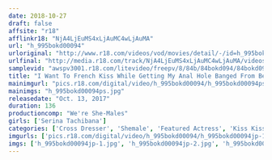 ```yaml
---
date: 2018-10-27
draft: false
affsite: "r18"
afflinkr18: "NjA4LjEuMS4xLjAuMC4wLjAuMA"
url: "h_995bokd00094"
urloriginal: "http://www.r18.com/videos/vod/movies/detail/-/id=h_995bokd00094"
urlfinal: "http://media.r18.com/track/NjA4LjEuMS4xLjAuMC4wLjAuMA/videos/vod/movies/detail/-/id=h_995bokd00094"
samplevid: "awspv3001.r18.com/litevideo/freepv/8/84b/84bokd094/84bokd094_dmb_w.mp4"
title: "I Want To French Kiss While Getting My Anal Hole Banged From Behind... Serina Tachibana"
mainimgurl: "pics.r18.com/digital/video/h_995bokd00094/h_995bokd00094ps.jpg"
mainimgs: "h_995bokd00094ps.jpg"
releasedate: "Oct. 13, 2017"
duration: 136
productioncomp: "We're She-Males"
girls: ['Serina Tachibana']
categories: ['Cross Dresser', 'Shemale', 'Featured Actress', 'Kiss Kiss', 'Creampie', 'Anal Sex', 'Hi-Def']
imgurls: ['pics.r18.com/digital/video/h_995bokd00094/h_995bokd00094jp-1.jpg', 'pics.r18.com/digital/video/h_995bokd00094/h_995bokd00094jp-2.jpg', 'pics.r18.com/digital/video/h_995bokd00094/h_995bokd00094jp-3.jpg', 'pics.r18.com/digital/video/h_995bokd00094/h_995bokd00094jp-4.jpg', 'pics.r18.com/digital/video/h_995bokd00094/h_995bokd00094jp-5.jpg', 'pics.r18.com/digital/video/h_995bokd00094/h_995bokd00094jp-6.jpg', 'pics.r18.com/digital/video/h_995bokd00094/h_995bokd00094jp-7.jpg', 'pics.r18.com/digital/video/h_995bokd00094/h_995bokd00094jp-8.jpg', 'pics.r18.com/digital/video/h_995bokd00094/h_995bokd00094jp-9.jpg', 'pics.r18.com/digital/video/h_995bokd00094/h_995bokd00094jp-10.jpg', 'pics.r18.com/digital/video/h_995bokd00094/h_995bokd00094jp-11.jpg', 'pics.r18.com/digital/video/h_995bokd00094/h_995bokd00094jp-12.jpg', 'pics.r18.com/digital/video/h_995bokd00094/h_995bokd00094jp-13.jpg', 'pics.r18.com/digital/video/h_995bokd00094/h_995bokd00094jp-14.jpg', 'pics.r18.com/digital/video/h_995bokd00094/h_995bokd00094jp-15.jpg', 'pics.r18.com/digital/video/h_995bokd00094/h_995bokd00094jp-16.jpg', 'pics.r18.com/digital/video/h_995bokd00094/h_995bokd00094jp-17.jpg', 'pics.r18.com/digital/video/h_995bokd00094/h_995bokd00094jp-18.jpg', 'pics.r18.com/digital/video/h_995bokd00094/h_995bokd00094jp-19.jpg', 'pics.r18.com/digital/video/h_995bokd00094/h_995bokd00094jp-20.jpg']
imgs: ['h_995bokd00094jp-1.jpg', 'h_995bokd00094jp-2.jpg', 'h_995bokd00094jp-3.jpg', 'h_995bokd00094jp-4.jpg', 'h_995bokd00094jp-5.jpg', 'h_995bokd00094jp-6.jpg', 'h_995bokd00094jp-7.jpg', 'h_995bokd00094jp-8.jpg', 'h_995bokd00094jp-9.jpg', 'h_995bokd00094jp-10.jpg', 'h_995bokd00094jp-11.jpg', 'h_995bokd00094jp-12.jpg', 'h_995bokd00094jp-13.jpg', 'h_995bokd00094jp-14.jpg', 'h_995bokd00094jp-15.jpg', 'h_995bokd00094jp-16.jpg', 'h_995bokd00094jp-17.jpg', 'h_995bokd00094jp-18.jpg', 'h_995bokd00094jp-19.jpg', 'h_995bokd00094jp-20.jpg']
---
```

